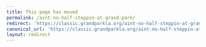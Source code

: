 ```yaml
---
title: This page has moved
permalink: /aint-no-half-steppin-at-grand-park/
redirect: 'https://classic.grandparkla.org/aint-no-half-steppin-at-grand-park/'
canonical_url: 'https://classic.grandparkla.org/aint-no-half-steppin-at-grand-park/'
layout: redirect
---
```

